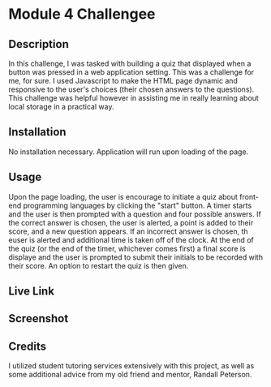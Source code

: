 # Module 4 Challengee

## Description
In this challenge, I was tasked with building a quiz that displayed when a button was pressed in a web application setting.  This was a challenge for me, for sure.  I used Javascript to make the HTML page dynamic and responsive to the user's choices (their chosen answers to the questions).  This challenge was helpful however in assisting me in really learning about local storage in a practical way.

## Installation
No installation necessary. Application will run upon loading of the page.

## Usage
Upon the page loading, the user is encourage to initiate a quiz about front-end programming languages by clicking the "start" button.  A timer starts and the user is then prompted with a question and four possible answers.  If the correct answer is chosen, the user is alerted, a point is added to their score, and a new question appears.  If an incorrect answer is chosen, th euser is alerted and additional time is taken off of the clock. At the end of the quiz (or the end of the timer, whichever comes first) a final score is displaye and the user is prompted to submit their initials to be recorded with their score.  An option to restart the quiz is then given.

## Live Link

## Screenshot

## Credits
I utilized student tutoring services extensively with this project, as well as some additional advice from my old friend and mentor, Randall Peterson.
